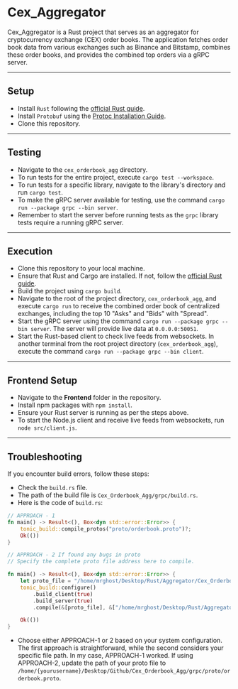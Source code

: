 # Cex_Aggregator

Cex_Aggregator is a Rust project that serves as an aggregator for cryptocurrency exchange (CEX) order books. The application fetches order book data from various exchanges such as Binance and Bitstamp, combines these order books, and provides the combined top orders via a gRPC server.

---------------------------------
## Setup

- Install `Rust` following the [official Rust guide](https://www.rust-lang.org/tools/install).
- Install `Protobuf` using the [Protoc Installation Guide](https://grpc.io/docs/protoc-installation/).
- Clone this repository.
---------------------------------------------------------------------

## Testing

- Navigate to the `cex_orderbook_agg` directory.
- To run tests for the entire project, execute `cargo test --workspace`.
- To run tests for a specific library, navigate to the library's directory and run `cargo test`.
- To make the gRPC server available for testing, use the command `cargo run --package grpc --bin server`.
- Remember to start the server before running tests as the `grpc` library tests require a running gRPC server.
-------------------------------------------------------------------
## Execution

- Clone this repository to your local machine.
- Ensure that Rust and Cargo are installed. If not, follow the [official Rust guide](https://www.rust-lang.org/tools/install).
- Build the project using `cargo build`.
- Navigate to the root of the project directory, `cex_orderbook_agg`, and execute `cargo run` to receive the combined order book of centralized exchanges, including the top 10 "Asks" and "Bids" with "Spread".
- Start the gRPC server using the command `cargo run --package grpc --bin server`. The server will provide live data at `0.0.0.0:50051`.
- Start the Rust-based client to check live feeds from websockets. In another terminal from the root project directory (`cex_orderbook_agg`), execute the command `cargo run --package grpc --bin client`.

---------------------------------------------------------------------
## Frontend Setup

- Navigate to the **Frontend** folder in the repository.
- Install npm packages with `npm install`.
- Ensure your Rust server is running as per the steps above.
- To start the Node.js client and receive live feeds from websockets, run `node src/client.js`.

---------------------------------------------------------------------
## Troubleshooting

If you encounter build errors, follow these steps:
- Check the `build.rs` file.
- The path of the build file is `Cex_Orderbook_Agg/grpc/build.rs`.
- Here is the code of `build.rs`:

```rust
// APPROACH - 1
fn main() -> Result<(), Box<dyn std::error::Error>> {
    tonic_build::compile_protos("proto/orderbook.proto")?;
    Ok(())
}

// APPROACH - 2 If found any bugs in proto
// Specify the complete proto file address here to compile.

fn main() -> Result<(), Box<dyn std::error::Error>> {
    let proto_file = "/home/mrghost/Desktop/Rust/Aggregator/Cex_Orderbook_Agg/grpc/proto/orderbook.proto";
    tonic_build::configure()
        .build_client(true)
        .build_server(true)
        .compile(&[proto_file], &["/home/mrghost/Desktop/Rust/Aggregator/Cex_Orderbook_Agg/grpc/proto"])?;

    Ok(())
}
```
- Choose either APPROACH-1 or 2 based on your system configuration. The first approach is straightforward, while the second considers your specific file path. In my case, APPROACH-1 worked. If using APPROACH-2, update the path of your proto file to `/home/{yourusername}/Desktop/Github/Cex_Orderbook_Agg/grpc/proto/orderbook.proto`.
